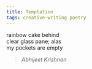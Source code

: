 ```yaml
---
title: Temptation
tags: creative-writing poetry  
---
```


rainbow cake behind  
clear glass pane; alas  
my pockets are empty  

> <cite>Abhijeet Krishnan</cite>
